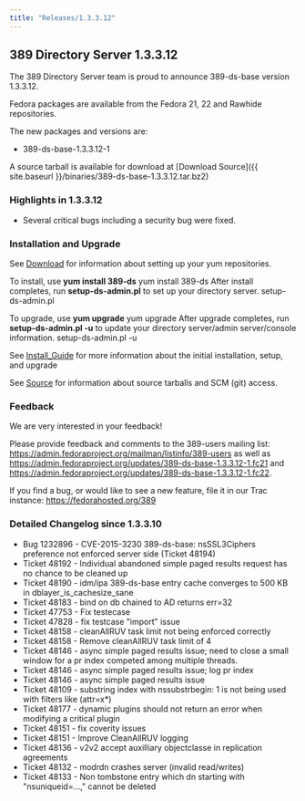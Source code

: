 ```yaml
---
title: "Releases/1.3.3.12"
---
```

389 Directory Server 1.3.3.12
-----------------------------

The 389 Directory Server team is proud to announce 389-ds-base version 1.3.3.12.

Fedora packages are available from the Fedora 21, 22 and Rawhide repositories.

The new packages and versions are:

-   389-ds-base-1.3.3.12-1

A source tarball is available for download at [Download Source]({{ site.baseurl }}/binaries/389-ds-base-1.3.3.12.tar.bz2)

### Highlights in 1.3.3.12

-   Several critical bugs including a security bug were fixed.

### Installation and Upgrade

See [Download](../download.html) for information about setting up your yum repositories.

To install, use **yum install 389-ds** yum install 389-ds After install completes, run **setup-ds-admin.pl** to set up your directory server. setup-ds-admin.pl

To upgrade, use **yum upgrade** yum upgrade After upgrade completes, run **setup-ds-admin.pl -u** to update your directory server/admin server/console information. setup-ds-admin.pl -u

See [Install\_Guide](../legacy/install-guide.html) for more information about the initial installation, setup, and upgrade

See [Source](../development/source.html) for information about source tarballs and SCM (git) access.

### Feedback

We are very interested in your feedback!

Please provide feedback and comments to the 389-users mailing list: <https://admin.fedoraproject.org/mailman/listinfo/389-users> as well as <https://admin.fedoraproject.org/updates/389-ds-base-1.3.3.12-1.fc21> and <https://admin.fedoraproject.org/updates/389-ds-base-1.3.3.12-1.fc22>.

If you find a bug, or would like to see a new feature, file it in our Trac instance: <https://fedorahosted.org/389>

### Detailed Changelog since 1.3.3.10

-   Bug 1232896  - CVE-2015-3230 389-ds-base: nsSSL3Ciphers preference not enforced server side (Ticket 48194)
-   Ticket 48192 - Individual abandoned simple paged results request has no chance to be cleaned up
-   Ticket 48190 - idm/ipa 389-ds-base entry cache converges to 500 KB in dblayer_is_cachesize_sane
-   Ticket 48183 - bind on db chained to AD returns err=32
-   Ticket 47753 - Fix testecase
-   Ticket 47828 - fix testcase "import" issue
-   Ticket 48158 - cleanAllRUV task limit not being enforced correctly
-   Ticket 48158 - Remove cleanAllRUV task limit of 4
-   Ticket 48146 - async simple paged results issue; need to close a small window for a pr index competed among multiple threads.
-   Ticket 48146 - async simple paged results issue; log pr index
-   Ticket 48146 - async simple paged results issue
-   Ticket 48109 - substring index with nssubstrbegin: 1 is not being used with filters like (attr=x*)
-   Ticket 48177 - dynamic plugins should not return an error when modifying a critical plugin
-   Ticket 48151 - fix coverity issues
-   Ticket 48151 - Improve CleanAllRUV logging
-   Ticket 48136 - v2v2 accept auxilliary objectclasse in replication agreements
-   Ticket 48132 - modrdn crashes server (invalid read/writes)
-   Ticket 48133 - Non tombstone entry which dn starting with "nsuniqueid=...," cannot be deleted
